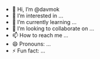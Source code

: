 - 👋 Hi, I’m @davmok
- 👀 I’m interested in ...
- 🌱 I’m currently learning ...
- 💞️ I’m looking to collaborate on ...
- 📫 How to reach me ...
- 😄 Pronouns: ...
- ⚡ Fun fact: ...

<!---
davmok/davmok is a ✨ special ✨ repository because its `README.md` (this file) appears on your GitHub profile.
You can click the Preview link to take a look at your changes.
--->
